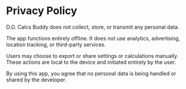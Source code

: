 # Privacy Policy

D.O. Calcs Buddy does not collect, store, or transmit any personal data.

The app functions entirely offline. It does not use analytics, advertising, location tracking, or third-party services.

Users may choose to export or share settings or calculations manually. These actions are local to the device and initiated entirely by the user.

By using this app, you agree that no personal data is being handled or shared by the developer.
